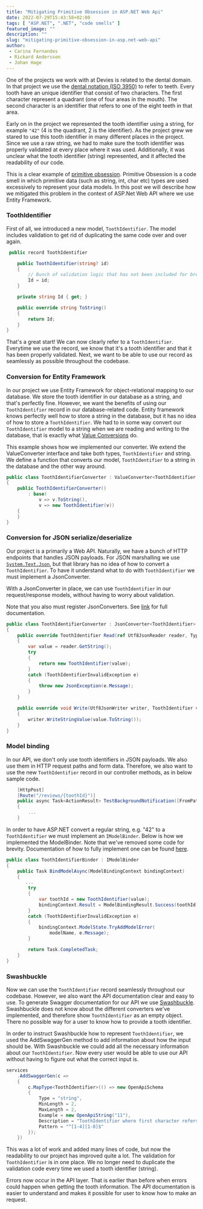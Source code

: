 ```yaml
---
title: "Mitigating Primitive Obsession in ASP.NET Web Api"
date: 2022-07-29T15:43:58+02:00
tags: [ "ASP.NET", ".NET", "code smells" ]
featured_image: ""
description: ""
slug: "mitigating-primitive-obsession-in-asp.net-web-api"
author:
 - Carina Fernandes
 - Rickard Andersson
 - Johan Hage
---
```

   One of the projects we work with at Devies is related to the dental domain.
   In that project we use the [dental notation (ISO 3950)](https://en.wikipedia.org/wiki/Dental_notation) to refer to teeth. 
   Every tooth have an unique identifier that consist of two characters.
   The first character represent a quadrant (one of four areas in the mouth).
   The second character is an identifier that refers to one of the eight teeth in that area.
   
   Early on in the project we represented the tooth identifier using a string, for example `"42"` (4 is the quadrant, 2 is the identifier).
   As the project grew we stared to use this tooth identifier in many different places in the project.
   Since we use a raw string, we had to make sure the tooth identifier was properly validated at every place where it was used.
   Additionally, it was unclear what the tooth identifier (string) represented, and it affected the readability of our code.
   
   This is a clear example of [primitive obsession](https://refactoring.guru/smells/primitive-obsession).
   Primitive Obsession is a code smell in which primitive data (such as string, int, char etc) types are used excessively to represent your data models.
   In this post we will describe how we mitigated this problem in the context of ASP.Net Web API where we use Entity Framework.

   ### ToothIdentifier
   First of all, we introduced a new model, `ToothIdentifier`. The model includes validation to get rid of duplicating the same code over and over again.

```csharp
 public record ToothIdentifier

    public ToothIdentifier(string? id)
    {
        // Bunch of validation logic that has not been included for brevity
        Id = id;
    }

    private string Id { get; }

    public override string ToString()
    {
        return Id;
    }
}
```
   That's a great start! We can now clearly refer to a `ToothIdentifier`. Everytime we use the record, we know that it's a tooth identifier and that it has been properly validated.
   Next, we want to be able to use our record as seamlessly as possible throughout the codebase.

   ### Conversion for Entity Framework
   In our project we use Entity Framework for object-relational mapping to our database.
   We store the tooth identifier in our database as a string, and that's perfectly fine.
   However, we want the benefits of using our `ToothIdentifier` record in our database-related code.
   Entity framework knows perfectly well how to store a string in the database, but it has no idea of how to store a `ToothIdentifier`.
   We had to in some way convert our `ToothIdentifier` model to a string when we are reading and writing to the database, that is exactly what [Value Conversions](https://docs.microsoft.com/en-us/ef/core/modeling/value-conversions?tabs=data-annotations) do.
   
   This example shows how we implemented our converter.
   We extend the ValueConverter interface and take both types, `ToothIdentifier` and string.
   We define a function that converts our model, `ToothIdentifier` to a string in the database and the other way around.

```csharp
public class ToothIdentifierConverter : ValueConverter<ToothIdentifier, string>
{
    public ToothIdentifierConverter()
        : base(
            v => v.ToString(),
            v => new ToothIdentifier(v))
    {
    }
}
```

   ### Conversion for JSON serialize/deserialize
   Our project is a primarily a Web API.
   Naturally, we have a bunch of HTTP endpoints that handles JSON payloads.
   For JSON marshalling we use [`System.Text.Json`](https://docs.microsoft.com/en-us/dotnet/api/system.text.json?view=net-6.0), but that library has no idea of how to convert a `ToothIdentifier`.
   To have it understand what to do with `ToothIdentifier` we must implement a JsonConverter<T>.

   With a JsonConverter in place, we can use `ToothIdentifier` in our request/response models, without having to worry about validation.

   Note that you also must register JsonConverters. See [link](https://docs.microsoft.com/en-us/dotnet/standard/serialization/system-text-json-converters-how-to?pivots=dotnet-6-0#register-a-custom-converter) for full documentation.

```csharp
public class ToothIdentifierConverter : JsonConverter<ToothIdentifier>
{
    public override ToothIdentifier Read(ref Utf8JsonReader reader, Type typeToConvert, JsonSerializerOptions options)
    {
        var value = reader.GetString();
        try
        {
            return new ToothIdentifier(value);
        }
        catch (ToothIdentifierInvalidException e)
        {
            throw new JsonException(e.Message);
        }
    }

    public override void Write(Utf8JsonWriter writer, ToothIdentifier value, JsonSerializerOptions options)
    {
        writer.WriteStringValue(value.ToString());
    }
}

```
### Model binding

   In our API, we don't only use tooth identifiers in JSON payloads.
   We also use them in HTTP request paths and form data.
   Therefore, we also want to use the new `ToothIdentifier` record in our controller methods, as in below sample code.

```csharp
    [HttpPost]
    [Route("/reviews/{toothId}")]
    public async Task<ActionResult> TestBackgroundNotification([FromPath] ToothIdentifier id)
    {
        ...
    }
```

   In order to have ASP.NET convert a regular string, e.g. "42" to a `ToothIdentifier` we must implement an `IModelBinder`.
   Below is how we implemented the ModelBinder. Note that we've removed some code for brevity. Documentation of how to fully implement one can be found [here](https://docs.microsoft.com/en-us/aspnet/core/mvc/advanced/custom-model-binding?view=aspnetcore-6.0#custom-model-binder-sample).

```csharp
public class ToothIdentifierBinder : IModelBinder
{
    public Task BindModelAsync(ModelBindingContext bindingContext)
    {
       ...
        try
        {
            var toothId = new ToothIdentifier(value);
            bindingContext.Result = ModelBindingResult.Success(toothId);
        }
        catch (ToothIdentifierInvalidException e)
        {
            bindingContext.ModelState.TryAddModelError(
                modelName, e.Message);
        }

        return Task.CompletedTask;
    }
}
```

### Swashbuckle

Now we can use the `ToothIdentifier` record seamlessly throughout our codebase.
However, we also want the API documentation clear and easy to use.
To generate Swagger documentation for our API we use [Swashbuckle](https://docs.microsoft.com/en-us/aspnet/core/tutorials/getting-started-with-swashbuckle?view=aspnetcore-6.0&tabs=visual-studio).
Swashbuckle does not know about the different converters we've implemented, and therefore show `ToothIdentifier` as an empty object.
There no possible way for a user to know how to provide a tooth identifier.

In order to instruct Swashbuckle how to represent `ToothIdentifier`, we used the AddSwaggerGen method to add information about how the input should be. 
With Swashbuckle we could add all the necessary information about our `ToothIdentifier`. 
Now every user would be able to use our API without having to figure out what the correct input is.

```csharp
services
    .AddSwaggerGen(c =>
    {
        c.MapType<ToothIdentifier>(() => new OpenApiSchema
        {
            Type = "string",
            MinLength = 2,
            MaxLength = 2,
            Example = new OpenApiString("11"),
            Description = "ToothIdentifier where first character refers to a quadrant of value 1-4, and the second character an identifier of value 1-8.",
            Pattern = "^[1-4][1-8]$"
        });
    })

```
This was a lot of work and added many lines of code, but now the readability to our project has improved quite a lot.
The validation for `ToothIdentifier` is in one place.
We no longer need to duplicate the validation code every time we used a tooth identifier (string). 

Errors now occur in the API layer.
That is earlier than before when errors could happen when getting the tooth information.
The API documentation is easier to understand and makes it possible for user to know how to make an request.  
  
